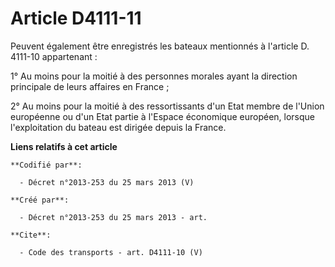 # Article D4111-11

Peuvent également être enregistrés les bateaux mentionnés à l'article D. 4111-10 appartenant : 

1° Au moins pour la moitié à des personnes morales ayant la direction principale de leurs affaires en France ; 

2° Au moins pour la moitié à des ressortissants d'un Etat membre de l'Union européenne ou d'un Etat partie à l'Espace
économique européen, lorsque l'exploitation du bateau est dirigée depuis la France.

**Liens relatifs à cet article**

	**Codifié par**:

	  - Décret n°2013-253 du 25 mars 2013 (V)

	**Créé par**:

	  - Décret n°2013-253 du 25 mars 2013 - art.

	**Cite**:

	  - Code des transports - art. D4111-10 (V)

